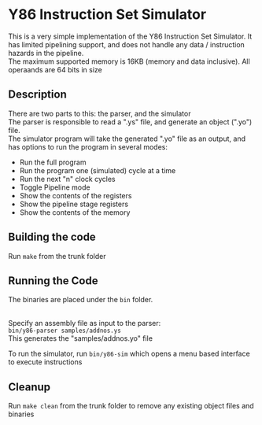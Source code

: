 # Y86 Instruction Set Simulator
This is a very simple implementation of the Y86 Instruction Set Simulator. It has limited pipelining support, and does not handle any data / instruction hazards in the pipeline. <br>
The maximum supported memory is 16KB (memory and data inclusive). All operaands are 64 bits in size <br>

## Description
There are two parts to this: the parser, and the simulator <br>
The parser is responsible to read a ".ys" file, and generate an object (".yo") file. <br>
The simulator program will take the generated ".yo" file as an output, and has options to run the program in several modes:
* Run the full program
* Run the program one (simulated) cycle at a time
* Run the next "n" clock cycles
* Toggle Pipeline mode
* Show the contents of the registers
* Show the pipeline stage registers
* Show the contents of the memory

## Building the code
Run `make` from the trunk folder

## Running the Code
The binaries are placed under the `bin` folder. <br><br>

Specify an assembly file as input to the parser: <br>
`bin/y86-parser samples/addnos.ys` <br>
This generates the "samples/addnos.yo" file <br>

To run the simulator, run `bin/y86-sim` which opens a menu based interface to execute instructions <br>

## Cleanup
Run `make clean` from the trunk folder to remove any existing object files and binaries

